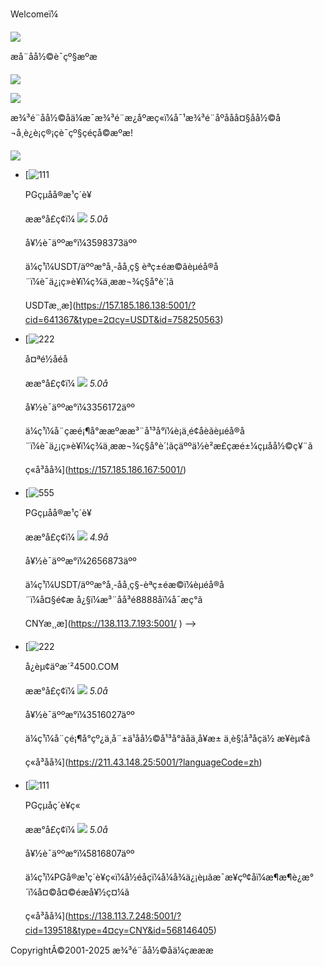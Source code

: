 Welcomeï¼



![](./Welcome_files/99aff3_268x68.png)

æå¨åå½©è¯çº§æºæ

![](./Welcome_files/85db94_750x322.jpg)

![](./Welcome_files/009848_30x26.png)

æ¾³é¨åå½©åä¼æ¯æ¾³é¨æ¿åºæç«ï¼å¯¹æ¾³é¨åºååå¤§åå½©å¬å¸è¿è¡ç®¡çè¯çº§çéçå©æºæ!

![](./Welcome_files/1790f8_456x52.png)

* [![111](./Welcome_files/502-a.png)

  PGçµå­å®æ¹ç´è¥

  ææ°å£ç¢ï¼
  ![](./Welcome_files/18cdb2_114x18.png)
  *5.0å*

  å¥½è¯äººæ°ï¼3598373äºº

  ä¼ç¹ï¼USDT/äººæ°å¸-åå¸ç§ èªç±éæ©ãèµéå®å¨ï¼è¯ä¿¡ç»è¥ï¼ç¾ä¸ææ¬¾ç§å°è´¦ã

  USDTæ¸¸æ](https://157.185.186.138:5001/?cid=641367&type=2¤cy=USDT&id=758250563)
* [![222](./Welcome_files/6138-1.png)

  å¤ªé½åéå

  ææ°å£ç¢ï¼
  ![](./Welcome_files/18cdb2_114x18.png)
  *5.0å*

  å¥½è¯äººæ°ï¼3356172äºº

  ä¼ç¹ï¼å¨çæé¡¶å°ææºææ³¨å¹³å°ï¼è¡ä¸é¢åèãèµéå®å¨ï¼è¯ä¿¡ç»è¥ï¼ç¾ä¸ææ¬¾ç§å°è´¦ãçäººä½è²æ£çæé±¼çµå­å½©ç¥¨ã

  ç«å³åå¾](https://157.185.186.167:5001/)

* [![555](./Welcome_files/502-1.png)

  PGçµå­å®æ¹ç´è¥

  ææ°å£ç¢ï¼
  ![](./Welcome_files/18cdb2_114x18.png)
  *4.9å*

  å¥½è¯äººæ°ï¼2656873äºº

  ä¼ç¹ï¼USDT/äººæ°å¸-åå¸ç§-èªç±éæ©ï¼èµéå®å¨ï¼å¤§é¢æ å¿§ï¼æ³¨åå³é8888åï¼å¯æç°ã

  CNYæ¸¸æ](https://138.113.7.193:5001/ )
-->
* [![222](./Welcome_files/4500-1.png)

  å¿èµ¢äºæ´²4500.COM

  ææ°å£ç¢ï¼
  ![](./Welcome_files/18cdb2_114x18.png)
  *5.0å*

  å¥½è¯äººæ°ï¼3516027äºº

  ä¼ç¹ï¼å¨çé¡¶å°çº¿ä¸å¨±ä¹åå½©å¹³å°ãåä¸å¥æ± ä¸è§¦å³åç­ä½ æ¥èµ¢ã

  ç«å³åå¾](https://211.43.148.25:5001/?languageCode=zh)
* [![111](./Welcome_files/540-1.png)

  PGçµå­ç´è¥ç«

  ææ°å£ç¢ï¼
  ![](./Welcome_files/18cdb2_114x18.png)
  *5.0å*

  å¥½è¯äººæ°ï¼5816807äºº

  ä¼ç¹ï¼PGå®æ¹ç´è¥ç«ï¼å½éåçï¼å¼å¾ä¿¡èµãæ¯æ¥çº¢åï¼æ¶æ¶è¿æ°´ï¼å¤©å¤©éæå¥½ç¤¼ã

  ç«å³åå¾](https://138.113.7.248:5001/?cid=139518&type=4¤cy=CNY&id=568146405)

CopyrightÂ©2001-2025 æ¾³é¨åå½©åä¼çæææ